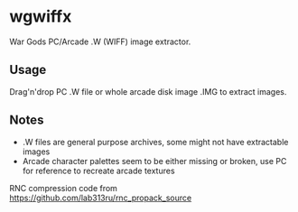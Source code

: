 # wgwiffx

War Gods PC/Arcade .W (WIFF) image extractor.

## Usage

Drag'n'drop PC .W file or whole arcade disk image .IMG to extract images.

## Notes

 - .W files are general purpose archives, some might not have extractable images
 - Arcade character palettes seem to be either missing or broken, use PC for reference to recreate arcade textures

RNC compression code from https://github.com/lab313ru/rnc_propack_source